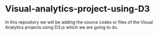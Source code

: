 # Visual-analytics-project-using-D3
In this repository we will be adding the source codes or files of the Visual Analytics projects using D3.js which we are going to do.
